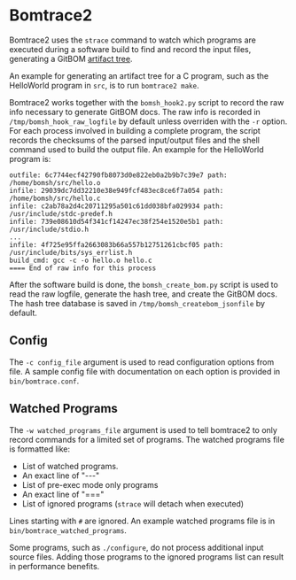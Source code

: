 # Bomtrace2

Bomtrace2 uses the `strace` command to watch which programs are executed during a software build to find and record the input files, generating a GitBOM [artifact tree](https://gitbom.dev/glossary/artifact_tree/).

An example for generating an artifact tree for a C program, such as the HelloWorld program in `src`, is to run `bomtrace2 make`.

Bomtrace2 works together with the `bomsh_hook2.py` script to record the raw info necessary to generate GitBOM docs. The raw info is recorded in `/tmp/bomsh_hook_raw_logfile` by default unless overriden with the `-r` option. For each process involved in building a complete program, the script records the checksums of the parsed input/output files and the shell command used to build the output file. An example for the HelloWorld program is:

```
outfile: 6c7744ecf42790fb8073d0e822eb0a2b9b7c39e7 path: /home/bomsh/src/hello.o
infile: 29039dc7dd32210e38e949fcf483ec8ce6f7a054 path: /home/bomsh/src/hello.c
infile: c2ab78a2d4c20711295a501c61dd038bfa029934 path: /usr/include/stdc-predef.h
infile: 739e08610d54f341cf14247ec38f254e1520e5b1 path: /usr/include/stdio.h
...
infile: 4f725e95ffa2663083b66a557b12751261cbcf05 path: /usr/include/bits/sys_errlist.h
build_cmd: gcc -c -o hello.o hello.c
==== End of raw info for this process
```

After the software build is done, the `bomsh_create_bom.py` script is used to read the raw logfile, generate the hash tree, and create the GitBOM docs. The hash tree database is saved in `/tmp/bomsh_createbom_jsonfile` by default.

## Config

The `-c config_file` argument is used to read configuration options from file. A sample config file with documentation on each option is provided in `bin/bomtrace.conf`.

## Watched Programs

The `-w watched_programs_file` argument is used to tell bomtrace2 to only record commands for a limited set of programs. The watched programs file is formatted like:

- List of watched programs.
- An exact line of "---"
- List of pre-exec mode only programs
- An exact line of "==="
- List of ignored programs (`strace` will detach when executed)

Lines starting with `#` are ignored. An example watched programs file is in `bin/bomtrace_watched_programs`.

Some programs, such as `./configure`, do not process additional input source files. Adding those programs to the ignored programs list can result in performance benefits.

